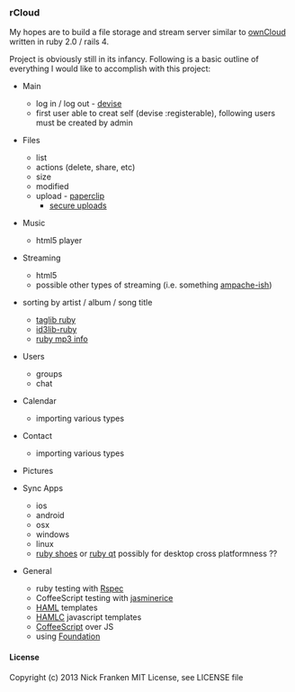 ### rCloud
My hopes are to build a file storage and stream server similar to [ownCloud](http://owncloud.org/) written in ruby 2.0 / rails 4.

Project is obviously still in its infancy.  Following is a basic outline of everything I would like to accomplish with this project:

* Main
	* log in / log out - [devise](https://github.com/plataformatec/devise)
	* first user able to creat self (devise :registerable), following users must be created by admin

* Files
	* list
	* actions (delete, share, etc)
	* size
	* modified
	* upload - [paperclip](https://github.com/thoughtbot/paperclip)
		* [secure uploads](http://thewebfellas.com/blog/2009/8/29/protecting-your-paperclip-downloads)

* Music
	* html5 player
* Streaming
	* html5
	* possible other types of streaming (i.e. something [ampache-ish](http://ampache.org/wiki/start))

* sorting by artist / album / song title
	* [taglib ruby](https://github.com/robinst/taglib-ruby)
	* [id3lib-ruby](http://id3lib-ruby.rubyforge.org/)
	* [ruby mp3 info](https://github.com/arbarlow/ruby-mp3info)

* Users
	* groups
	* chat

* Calendar
	* importing various types

* Contact
	* importing various types

* Pictures

* Sync Apps
	* ios
	* android
	* osx
	* windows
	* linux
	* [ruby shoes](http://shoesrb.com/) or [ruby qt](http://zetcode.com/gui/rubyqt/) possibly for desktop cross platformness ??


* General
	* ruby testing with [Rspec](https://github.com/rspec/rspec-rails)
	* CoffeeScript testing with [jasminerice](https://github.com/bradphelan/jasminerice)
	* [HAML](https://github.com/indirect/haml-rails) templates
	* [HAMLC](https://github.com/netzpirat/haml_coffee_assets) javascript templates
	* [CoffeeScript](http://coffeescript.org/) over JS
	* using [Foundation](http://foundation.zurb.com/)

#### License
Copyright (c) 2013 Nick Franken
MIT License, see LICENSE file